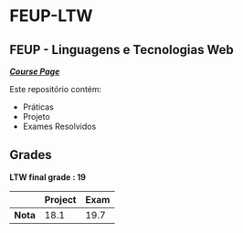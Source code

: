 # FEUP-LTW

## FEUP - Linguagens e Tecnologias Web

[***Course Page***](https://sigarra.up.pt/feup/pt/ucurr_geral.ficha_uc_view?pv_ocorrencia_id=459483)


Este repositório contém:
- Práticas
- Projeto
- Exames Resolvidos

## Grades

**LTW final grade : 19**

| | Project | Exam |
| --- | --- | --- |
| **Nota** | 18.1| 19.7|
